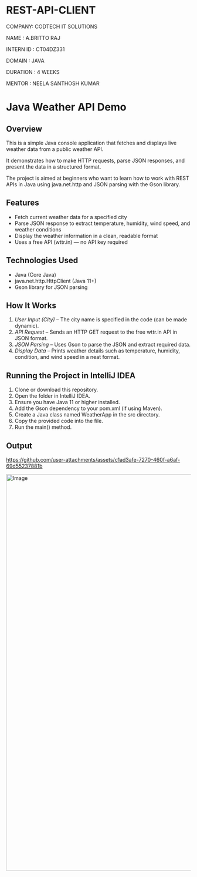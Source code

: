 # REST-API-CLIENT


COMPANY: CODTECH IT SOLUTIONS

NAME : A.BRITTO RAJ

INTERN ID : CT04DZ331

DOMAIN : JAVA

DURATION : 4 WEEKS

MENTOR : NEELA SANTHOSH KUMAR


# Java Weather API Demo

## Overview

This is a simple Java console application that fetches and displays live weather data from a public weather API.  

It demonstrates how to make HTTP requests, parse JSON responses, and present the data in a structured format.

The project is aimed at beginners who want to learn how to work with REST APIs in Java using java.net.http and JSON parsing with the Gson library.

## Features

- Fetch current weather data for a specified city
- Parse JSON response to extract temperature, humidity, wind speed, and weather conditions
- Display the weather information in a clean, readable format
- Uses a free API (wttr.in) — no API key required

## Technologies Used

- Java (Core Java)
- java.net.http.HttpClient (Java 11+)
- Gson library for JSON parsing

## How It Works

1. *User Input (City)* – The city name is specified in the code (can be made dynamic).
2. *API Request* – Sends an HTTP GET request to the free wttr.in API in JSON format.
3. *JSON Parsing* – Uses Gson to parse the JSON and extract required data.
4. *Display Data* – Prints weather details such as temperature, humidity, condition, and wind speed in a neat format.

## Running the Project in IntelliJ IDEA

1. Clone or download this repository.
2. Open the folder in IntelliJ IDEA.
3. Ensure you have Java 11 or higher installed.
4. Add the Gson dependency to your pom.xml (if using Maven).
5. Create a Java class named WeatherApp in the src directory.
6. Copy the provided code into the file.
7. Run the main() method.

## Output

https://github.com/user-attachments/assets/c1ad3afe-7270-460f-a6af-69d55237881b

<img width="1920" height="1080" alt="Image" src="https://github.com/user-attachments/assets/37edad83-0628-4e8b-bbfb-dd96c82a9031" />
